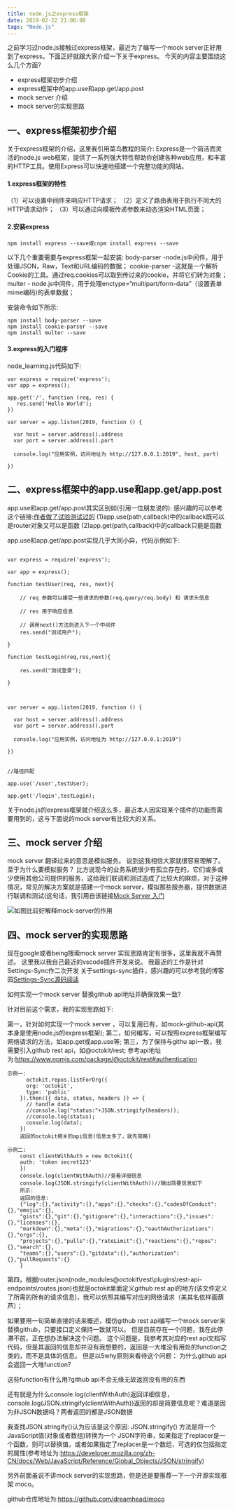 ```yaml
---
title: node.js之express框架
date: 2019-02-22 21:06:08
tags: "Node.js"
---
```

之前学习过node.js接触过express框架，最近为了编写一个mock server正好用到了express。下面正好就跟大家介绍一下关于express。
今天的内容主要围绕这么几个方面?
- express框架初步介绍
- express框架中的app.use和app.get/app.post
- mock server 介绍
- mock server的实现思路

<!--more-->

## 一、express框架初步介绍
关于express框架的介绍，这里我引用菜鸟教程的简介:
Express是一个简洁而灵活的node.js web框架，提供了一系列强大特性帮助你创建各种web应用，和丰富的HTTP工具。使用Express可以快速地搭建一个完整功能的网站。

#### 1.express框架的特性
（1）可以设置中间件来响应HTTP请求；
（2）定义了路由表用于执行不同大的HTTP请求动作；
（3）可以通过向模板传递参数来动态渲染HTML页面；

#### 2.安装express
```
npm install express --save或cnpm install express --save
```

以下几个重要需要与express框架一起安装:
body-parser -node.js中间件，用于处理JSON，Raw，Text和URL编码的数据；
cookie-parser -这就是一个解析Cookie的工具。通过req.cookies可以取到传过来的cookie，并将它们转为对象；
multer - node.js中间件，用于处理enctype=“multipart/form-data”（设置表单mime编码)的表单数据；

安装命令如下所示:
```
npm install body-parser --save
npm install cookie-parser --save
npm install multer --save
```

#### 3.express的入门程序
node_learning.js代码如下:
```
var express = require('express');
var app = express();

app.get('/', function (req, res) {
   res.send('Hello World');
})

var server = app.listen(2019, function () {

  var host = server.address().address
  var port = server.address().port

  console.log("应用实例，访问地址为 http://127.0.0.1:2019", host, port)

})

```

## 二、express框架中的app.use和app.get/app.post
app.use和app.get/app.post其实区别如(引用一位朋友说的):
感兴趣的可以参考这个链接:[作者做了试验测试过的](https://blog.csdn.net/wthfeng/article/details/53366169)
(1)app.use(path,callback)中的callback既可以是router对象又可以是函数
(2)app.get(path,callback)中的callback只能是函数

app.use和app.get/app.post实现几乎大同小异，代码示例如下:
```

var express = require('express');

var app = express();

function testUser(req, res, next){

    // req 参数可以接受一些请求的参数(req.query/req.body) 和 请求头信息

    // res 用于响应信息

    // 调用next()方法则进入下一个中间件
	res.send("测试用户");

}

function testLogin(req,res,next){

	res.send("测试登录");

}



var server = app.listen(2019, function () {

  var host = server.address().address
  var port = server.address().port

  console.log("应用实例，访问地址为 http://127.0.0.1:2019")

})


//路径匹配

app.use('/user',testUser);

app.get('/login',testLogin);
```

关于node.js的express框架就介绍这么多，最近本人因实现某个插件的功能而需要用到的，这与下面说的mock server有比较大的关系。


## 三、mock server 介绍

mock server 翻译过来的意思是模拟服务。
说到这我相信大家就很容易理解了。至于为什么要模拟服务？
比方说现今的业务系统很少有孤立存在的，它们或多或少使用其他公司提供的服务，这给我们联调和测试造成了比较大的麻烦，对于这种情况，常见的解决方案就是搭建一个mock server，模拟那些服务器，提供数据进行联调和测试(这句话，我引用自该链接[Mock Server 入门](https://www.cnblogs.com/fnng/p/7511539.html)

![如图比较好解释mock-server的作用](./node-js之express框架/mock-server.png)

## 四、mock server的实现思路

现在google或者being搜索mock server 实现思路肯定有很多，这里我就不再赘述。
这里我以我自己最近的vscode插件开发来说。
我最近的工作是针对Settings-Sync作二次开发
关于settings-sync插件，感兴趣的可以参考我的博客园[Settings-Sync源码阅读](https://www.cnblogs.com/youcong/p/10380501.html)


如何实现一个mock server 替换github api地址并确保效果一致?

针对目前这个需求，我的实现思路如下:

第一，针对如何实现一个mock server ，可以复用已有，如mock-github-api(其本身是使用node.js的express框架);
第二，如何编写，可以按照express框架编写网络请求的方法，如app.get或app.use等;
第三，为了保持与githu api一致，我需要引入github rest api，如@octokit/rest;
参考api地址为:https://www.npmjs.com/package/@octokit/rest#authentication
```
示例一:
	  octokit.repos.listForOrg({
	  org: 'octokit',
	  type: 'public'
	}).then(({ data, status, headers }) => {
	  // handle data
	  //console.log("status:"+JSON.stringify(headers));
	  //console.log(status);
	  console.log(data);
	})
	返回的octokit相关的api信息(信息太多了，就先简略)
```

```
示例二:
	const clientWithAuth = new Octokit({
    auth: 'token secret123'
    })
	console.log(clientWithAuth)//查看详细信息
	console.log(JSON.stringify(clientWithAuth))//输出简要信息如下
	所示:
	返回的信息:
	{"log":{},"activity":{},"apps":{},"checks":{},"codesOfConduct":{},"emojis":{},
	"gists":{},"git":{},"gitignore":{},"interactions":{},"issues":{},"licenses":{},
	"markdown":{},"meta":{},"migrations":{},"oauthAuthorizations":{},"orgs":{},
	"projects":{},"pulls":{},"rateLimit":{},"reactions":{},"repos":{},"search":{},
	"teams":{},"users":{},"gitdata":{},"authorization":{},"pullRequests":{}
	}
```

第四，根据router.json(node_modules\@octokit\rest\plugins\rest-api-endpoints\routes.json)也就是octokit里面定义github rest api的地方(该文件定义了所需的所有的请求信息)，我可以仿照其编写对应的网络请求（美其名依样画葫芦）；

如果要用一句简单直接的话来概述，模仿github rest api编写一个mock server来替换github，只要接口定义保持一致就可以。
但是目前存在一个问题，我在此停滞不前。正在想办法解决这个问题。
这个问题是，我参考其对应的rest api文档写代码，但是其返回的信息却并没有我想要的，返回是一大堆没有用处的function之类的，而不是具体的信息。
但是以5why原则来看待这个问题：
为什么github api会返回一大堆function?

这些function有什么用?github api不会无缘无故返回没有用的东西

还有就是为什么console.log(clientWithAuth)返回详细信息，console.log(JSON.stringify(clientWithAuth))返回的却是简要信息呢？难道是因为非JSON数据吗？两者返回的都是JSON数据

我查找JSON.stringify()认为应该是这个原因:
JSON.stringify() 方法是将一个JavaScript值(对象或者数组)转换为一个 JSON字符串，如果指定了replacer是一个函数，则可以替换值，或者如果指定了replacer是一个数组，可选的仅包括指定的属性(参考地址为:https://developer.mozilla.org/zh-CN/docs/Web/JavaScript/Reference/Global_Objects/JSON/stringify)

另外前面虽说不讲mock server的实现思路，但是还是要推荐一下一个开源实现框架 moco。

github仓库地址为:https://github.com/dreamhead/moco
